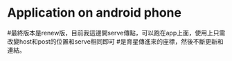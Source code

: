 # Application on android phone 
#最終版本是renew版，目前我這邊開serve傳點，可以跑在app上面，使用上只需改變host和post的位置和serve相同即可
#是育星傳進來的座標，然後不斷更新和連結。

